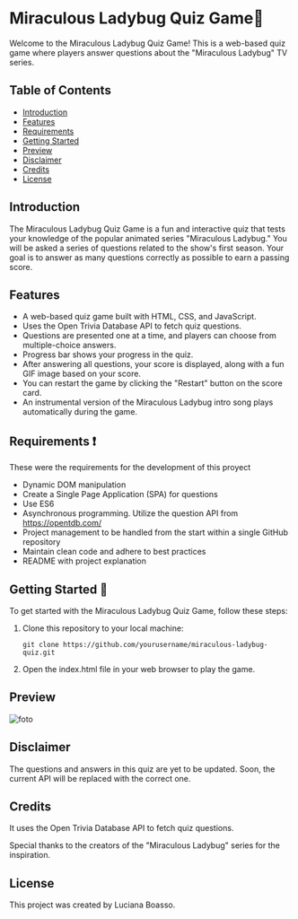 # Miraculous Ladybug Quiz Game🐞

Welcome to the Miraculous Ladybug Quiz Game! This is a web-based quiz game where players answer questions about the "Miraculous Ladybug" TV series.

## Table of Contents
- [Introduction](#introduction)
- [Features](#features)
- [Requirements](#requirements)
- [Getting Started](#getting-started)
- [Preview](#preview)
- [Disclaimer](#disclaimer)
- [Credits](#credits)
- [License](#license)

## Introduction

The Miraculous Ladybug Quiz Game is a fun and interactive quiz that tests your knowledge of the popular animated series "Miraculous Ladybug." You will be asked a series of questions related to the show's first season. Your goal is to answer as many questions correctly as possible to earn a passing score.

## Features

- A web-based quiz game built with HTML, CSS, and JavaScript.
- Uses the Open Trivia Database API to fetch quiz questions.
- Questions are presented one at a time, and players can choose from multiple-choice answers.
- Progress bar shows your progress in the quiz.
- After answering all questions, your score is displayed, along with a fun GIF image based on your score.
- You can restart the game by clicking the "Restart" button on the score card.
- An instrumental version of the Miraculous Ladybug intro song plays automatically during the game.


## Requirements ❗
These were the requirements for the development of this proyect
- Dynamic DOM manipulation
- Create a Single Page Application (SPA) for questions
- Use ES6
- Asynchronous programming. Utilize the question API from https://opentdb.com/
- Project management to be handled from the start within a single GitHub repository
- Maintain clean code and adhere to best practices
- README with project explanation


## Getting Started 🔧

To get started with the Miraculous Ladybug Quiz Game, follow these steps:

1. Clone this repository to your local machine:
   ```shell
   git clone https://github.com/yourusername/miraculous-ladybug-quiz.git
2. Open the index.html file in your web browser to play the game.

## Preview
![foto](/assets/ladybug-preview.gif)

## Disclaimer
The questions and answers in this quiz are yet to be updated. Soon, the current API will be replaced with the correct one.

## Credits
It uses the Open Trivia Database API to fetch quiz questions.

Special thanks to the creators of the "Miraculous Ladybug" series for the inspiration.  

## License
This project was created by Luciana Boasso. 